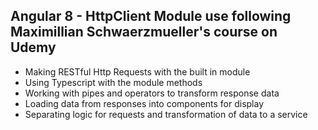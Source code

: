 ## Angular 8 - HttpClient Module use following Maximillian Schwaerzmueller's course on Udemy

- Making RESTful Http Requests with the built in module
- Using Typescript with the module methods
- Working with pipes and operators to transform response data
- Loading data from responses into components for display
- Separating logic for requests and transformation of data to a service
